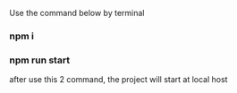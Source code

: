 Use the command below by terminal

### npm i

### npm run start

after use this 2 command, the project will start at local host
